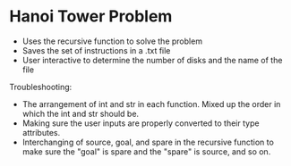 # Hanoi Tower Problem

- Uses the recursive function to solve the problem
- Saves the set of instructions in a .txt file
- User interactive to determine the number of disks and the name of the file

Troubleshooting: 
- The arrangement of int and str in each function. Mixed up the order in which the int and str should be.
- Making sure the user inputs are properly converted to their type attributes.
- Interchanging of source, goal, and spare in the recursive function to make sure the "goal" is spare and the "spare" is source, and so on.

